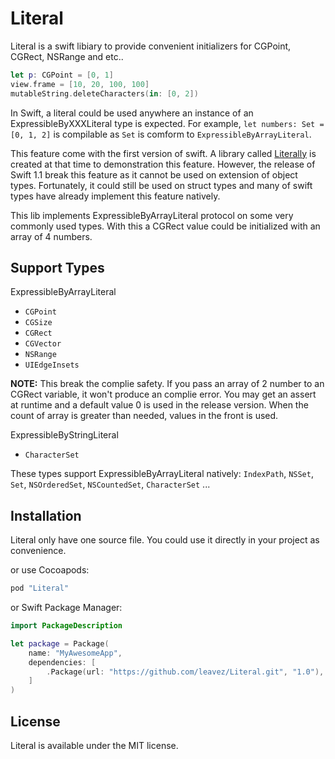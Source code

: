 # Literal

Literal is a swift libiary to provide convenient initializers for CGPoint, CGRect, NSRange and etc.. 

```swift
let p: CGPoint = [0, 1]
view.frame = [10, 20, 100, 100]
mutableString.deleteCharacters(in: [0, 2])
```

In Swift, a literal could be used anywhere an instance of an ExpressibleByXXXLiteral type is expected. For example, `let numbers: Set = [0, 1, 2]` is compilable as `Set` is comform to `ExpressibleByArrayLiteral`. 

This feature come with the first version of swift. A library called [Literally]("https://github.com/mattt/Literally") is created at that time to demonstration this feature. However, the release of Swift 1.1 break this feature as it cannot be used on extension of object types. Fortunately, it could still be used on struct types and many of swift types have already implement this feature natively.

This lib implements ExpressibleByArrayLiteral protocol on some very commonly used types. With this a CGRect value could be initialized with an array of 4 numbers.


## Support Types

ExpressibleByArrayLiteral

- `CGPoint`
- `CGSize`
- `CGRect`
- `CGVector`
- `NSRange`
- `UIEdgeInsets`

**NOTE:** This break the complie safety. If you pass an array of 2 number to an CGRect variable, it won't produce an complie error. You may get an assert at runtime and a default value 0 is used in the release version. When the count of array is greater than needed, values in the front is used.

ExpressibleByStringLiteral

- `CharacterSet`

These types support ExpressibleByArrayLiteral natively: `IndexPath`, `NSSet`, `Set`, `NSOrderedSet`, `NSCountedSet`, `CharacterSet` ...



## Installation

Literal only have one source file. You could use it directly in your project as convenience.

or use Cocoapods:

```ruby
pod "Literal"
```
or Swift Package Manager:
```swift
import PackageDescription

let package = Package(
    name: "MyAwesomeApp",
    dependencies: [
        .Package(url: "https://github.com/leavez/Literal.git", "1.0"),
    ]
)
```


## License

Literal is available under the MIT license.
